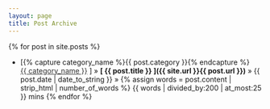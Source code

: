 ```yaml
---
layout: page
title: Post Archive
---
```


{% for post in site.posts %}
  * [{% capture category_name %}{{ post.category }}{% endcapture %}
        <a style="white-space: nowrap; color: #303030" href="/category/{{ category_name }}">{{ category_name }}</a>
    ] &raquo; **[ {{ post.title }} ]({{ site.url }}{{ post.url }})** &raquo; {{ post.date | date_to_string }} &raquo; {% assign words = post.content | strip_html | number_of_words %}
    {{ words | divided_by:200 | at_most:25 }} mins
{% endfor %}